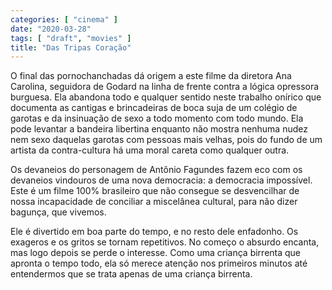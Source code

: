 ```yaml
---
categories: [ "cinema" ]
date: "2020-03-28"
tags: [ "draft", "movies" ]
title: "Das Tripas Coração"
---
```

O final das pornochanchadas dá origem a este filme da diretora Ana
Carolina, seguidora de Godard na linha de frente contra a lógica
opressora burguesa. Ela abandona todo e qualquer sentido neste trabalho
onírico que documenta as cantigas e brincadeiras de boca suja de um
colégio de garotas e da insinuação de sexo a todo momento com todo
mundo. Ela pode levantar a bandeira libertina enquanto não mostra nenhuma
nudez nem sexo daquelas garotas com pessoas mais velhas, pois do fundo
de um artista da contra-cultura há uma moral careta como qualquer outra.

Os devaneios do personagem de Antônio Fagundes fazem eco com os devaneios
vindouros de uma nova democracia: a democracia impossível. Este é
um filme 100% brasileiro que não consegue se desvencilhar de nossa
incapacidade de conciliar a miscelânea cultural, para não dizer
bagunça, que vivemos.

Ele é divertido em boa parte do tempo, e no resto dele enfadonho. Os
exageros e os gritos se tornam repetitivos. No começo o absurdo encanta,
mas logo depois se perde o interesse. Como uma criança birrenta que
apronta o tempo todo, ela só merece atenção nos primeiros minutos
até entendermos que se trata apenas de uma criança birrenta.
